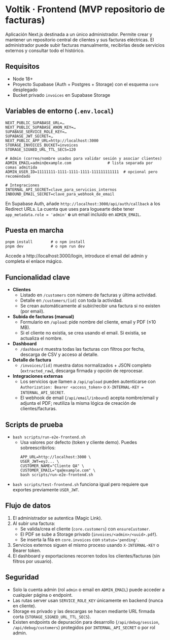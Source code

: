 # Voltik · Frontend (MVP repositorio de facturas)

Aplicación Next.js destinada a un único administrador. Permite crear y mantener un repositorio central de clientes y sus facturas eléctricas. El administrador puede subir facturas manualmente, recibirlas desde servicios externos y consultar todo el histórico.

## Requisitos
- Node 18+
- Proyecto Supabase (Auth + Postgres + Storage) con el esquema `core` desplegado
- Bucket privado `invoices` en Supabase Storage

## Variables de entorno (`.env.local`)
```
NEXT_PUBLIC_SUPABASE_URL=…
NEXT_PUBLIC_SUPABASE_ANON_KEY=…
SUPABASE_SERVICE_ROLE_KEY=…
SUPABASE_JWT_SECRET=…
NEXT_PUBLIC_APP_URL=http://localhost:3000
STORAGE_INVOICES_BUCKET=invoices
STORAGE_SIGNED_URL_TTL_SECS=120

# Admin (correo/nombre usados para validar sesión y asociar clientes)
ADMIN_EMAIL=admin@example.com                # lista separada por comas admitida
ADMIN_USER_ID=11111111-1111-1111-1111-111111111111  # opcional pero recomendado

# Integraciones
INTERNAL_API_SECRET=clave_para_servicios_internos
INBOUND_EMAIL_SECRET=clave_para_webhook_de_email
```

En Supabase Auth, añade `http://localhost:3000/api/auth/callback` a los Redirect URLs. La cuenta que uses para loguearte debe tener `app_metadata.role = 'admin'` **o** un email incluido en `ADMIN_EMAIL`.

## Puesta en marcha
```
pnpm install        # o npm install
pnpm dev            # o npm run dev
```
Accede a http://localhost:3000/login, introduce el email del admin y completa el enlace mágico.

## Funcionalidad clave
- **Clientes**
  - Listado en `/customers` con número de facturas y última actividad.
  - Detalle en `/customers/[id]` con toda la actividad.
  - Se crean automáticamente al subir/recibir una factura si no existen (por email).
- **Subida de facturas (manual)**
  - Formulario en `/upload`: pide nombre del cliente, email y PDF (≤10 MB).
  - Si el cliente no existía, se crea usando el email. Si existía, se actualiza el nombre.
- **Dashboard**
  - `/dashboard` muestra todas las facturas con filtros por fecha, descarga de CSV y acceso al detalle.
- **Detalle de factura**
  - `/invoices/[id]` muestra datos normalizados + JSON completo (`extracted_raw`), descarga firmada y opción de reprocesar.
- **Integraciones externas**
  - Los servicios que llamen a `/api/upload` pueden autenticarse con `Authorization: Bearer <access_token>` o `X-INTERNAL-KEY = INTERNAL_API_SECRET`.
  - El webhook de email (`/api/email/inbound`) acepta nombre/email y adjunta el PDF; reutiliza la misma lógica de creación de clientes/facturas.

## Scripts de prueba
- `bash scripts/run-e2e-frontend.sh`
  - Usa valores por defecto (token y cliente demo). Puedes sobreescribirlos:
    ```
    APP_URL=http://localhost:3000 \
    USER_JWT=eyJ... \
    CUSTOMER_NAME="Cliente QA" \
    CUSTOMER_EMAIL="qa@example.com" \
    bash scripts/run-e2e-frontend.sh
    ```
- `bash scripts/test-frontend.sh` funciona igual pero requiere que exportes previamente `USER_JWT`.

## Flujo de datos
1. El administrador se autentica (Magic Link).
2. Al subir una factura:
   - Se valida/crea el cliente (`core.customers`) con `ensureCustomer`.
   - El PDF se sube a Storage privado (`invoices/<admin>/<uuid>.pdf`).
   - Se inserta la fila en `core.invoices` con `status='pending'`.
3. Servicios externos siguen el mismo proceso usando `X-INTERNAL-KEY` o Bearer token.
4. El dashboard y exportaciones recorren todos los clientes/facturas (sin filtros por usuario).

## Seguridad
- Solo la cuenta admin (rol `admin` o email en `ADMIN_EMAIL`) puede acceder a cualquier página o endpoint.
- Las rutas server usan `SERVICE_ROLE_KEY` únicamente en backend (nunca en cliente).
- Storage es privado y las descargas se hacen mediante URL firmada corta (`STORAGE_SIGNED_URL_TTL_SECS`).
- Existen endpoints de depuración para desarrollo (`/api/debug/session`, `/api/debug/customers`) protegidos por `INTERNAL_API_SECRET` o por rol admin.

